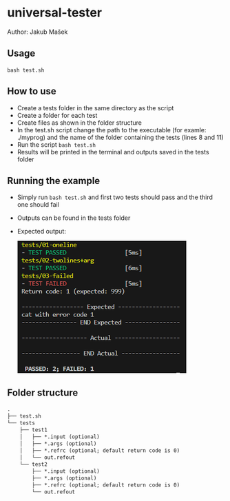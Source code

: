 # universal-tester
Author: Jakub Mašek
## Usage

```
bash test.sh
```

## How to use
- Create a tests folder in the same directory as the script
- Create a folder for each test
- Create files as shown in the folder structure
- In the test.sh script change the path to the executable (for examle: ./myprog) and the name of the folder containing the tests (lines 8 and 11)
- Run the script ```bash test.sh```
- Results will be printed in the terminal and outputs saved in the tests folder

## Running the example
- Simply run ```bash test.sh``` and first two tests should pass and the third one should fail
- Outputs can be found in the tests folder

- Expected output:

  ![expected example output](doc/example_out.png)

## Folder structure
```
.
├── test.sh
└── tests
    ├── test1
    │   ├── *.input (optional)
    │   ├── *.args (optional)
    │   ├── *.refrc (optional; default return code is 0)   
    │   └── out.refout
    └── test2
        ├── *.input (optional)
        ├── *.args (optional)
        ├── *.refrc (optional; default return code is 0)  
        └── out.refout
```

